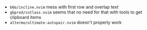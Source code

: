 * `b0o/incline.nvim` mess with first row and overlap text
* `gbprod/cutlass.nvim` seems that no need for that with tools to get clipboard items
* `altermo/ultimate-autopair.nvim` doesn't properly work
